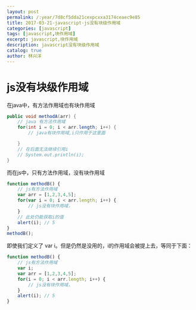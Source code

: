 ```yaml
---
layout: post
permalink: /:year/7d8cf5dda21cexpcxxa3174ceaec9e85
title: 2017-03-21-javascript-js没有块级作用域
categories: [javascript]
tags: [javascript,块作用域]
excerpt: javascript,块作用域
description: javascript没有块级作用域
catalog: true
author: 林兴洋
---
```


# js没有块级作用域

在java中，有方法作用域也有块作用域

```java
public void methodA(arr) {
    // java 有方法作用域
    for(int i = 0; i < arr.length; i++) {
        // java有块作用域,i只作用于这里面

    }
    // 在后面无法继续引用i
    // System.out.println(i); 
}
```

而在js中，只有方法作用域，没有块作用域

```javascript
function methodB() {
    // js有方法作用域
    var arr = [1,2,3,4,5]; 
    for(var i = 0; i < arr.length; i++) {
        // js没有块作用域，
    } 
    // 此处仍能获取i的值
    alert(i); // 5   
}
methodB();
```

即使我们定义了 var i。但是仍然是没用的，i的作用域会被提上去，等同于下面：

```javascript
function methodB() {
    // js有方法作用域
    var i;
    var arr = [1,2,3,4,5]; 
    for(i = 0; i < arr.length; i++) {
        // js没有块作用域，
    }
    alert(i); // 5
}
```
